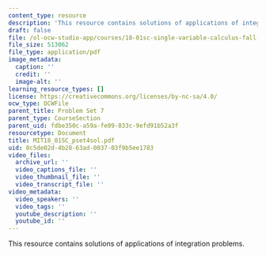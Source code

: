 ```yaml
---
content_type: resource
description: 'This resource contains solutions of applications of integration problems. '
draft: false
file: /ol-ocw-studio-app/courses/18-01sc-single-variable-calculus-fall-2010/0c5de02d4b2863ad003703f9b5ee1783_MIT18_01SC_pset4sol.pdf
file_size: 513062
file_type: application/pdf
image_metadata:
  caption: ''
  credit: ''
  image-alt: ''
learning_resource_types: []
license: https://creativecommons.org/licenses/by-nc-sa/4.0/
ocw_type: OCWFile
parent_title: Problem Set 7
parent_type: CourseSection
parent_uid: fdbe350c-a59a-fe09-833c-9efd91b52a3f
resourcetype: Document
title: MIT18_01SC_pset4sol.pdf
uid: 0c5de02d-4b28-63ad-0037-03f9b5ee1783
video_files:
  archive_url: ''
  video_captions_file: ''
  video_thumbnail_file: ''
  video_transcript_file: ''
video_metadata:
  video_speakers: ''
  video_tags: ''
  youtube_description: ''
  youtube_id: ''
---
```

This resource contains solutions of applications of integration problems.